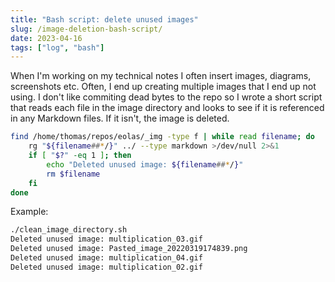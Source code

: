 ```yaml
---
title: "Bash script: delete unused images"
slug: /image-deletion-bash-script/
date: 2023-04-16
tags: ["log", "bash"]
---
```


When I'm working on my technical notes I often insert images, diagrams,
screenshots etc. Often, I end up creating multiple images that I end up not
using. I don't like commiting dead bytes to the repo so I wrote a short script
that reads each file in the image directory and looks to see if it is referenced
in any Markdown files. If it isn't, the image is deleted.

```bash
find /home/thomas/repos/eolas/_img -type f | while read filename; do
    rg "${filename##*/}" ../ --type markdown >/dev/null 2>&1
    if [ "$?" -eq 1 ]; then
        echo "Deleted unused image: ${filename##*/}"
        rm $filename
    fi
done
```

Example:

```sh
./clean_image_directory.sh
Deleted unused image: multiplication_03.gif
Deleted unused image: Pasted_image_20220319174839.png
Deleted unused image: multiplication_04.gif
Deleted unused image: multiplication_02.gif
```
